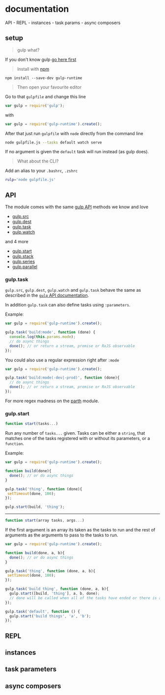 # documentation

API -
REPL -
instances -
task params -
async composers

## setup

> gulp what?

  If you don't know gulp [go here first][gulp]

> Install with [npm][npm]

  `npm install --save-dev gulp-runtime`

> Then open your favourite editor

  Go to that `gulpfile` and change this line

  ```js
  var gulp = require('gulp');
  ```

  with

  ```js
  var gulp = require('gulp-runtime').create();
  ```

  After that just run `gulpfile` with `node` directly from the command line

  ```sh
  node gulpfile.js --tasks default watch serve
  ```

  If no argument is given the `default` task will run instead (as gulp does).

> What about the CLI?

  Add an alias to your `.bashrc`, `.zshrc`

  ```sh
  rulp='node gulpfile.js'
  ```

## API

The module comes with the same [gulp API][gulp-api] methods we know and love

- [gulp.src](#gulptask)
- [gulp.dest](#gulptask)
- [gulp.task](#gulptask)
- [gulp.watch](#gulptask)

and 4 more

- [gulp.start](#gulpstart)
- [gulp.stack](#gulpstack)
- [gulp.series](#gulpseries)
- [gulp.parallel](#gulpparallel)

### gulp.task

`gulp.src`, `gulp.dest`, `gulp.watch` and `gulp.task` behave the same as described in the [`gulp` API documentation][gulp-api].

In addition `gulp.task` can also define tasks using `:parameters`.

Example:

```js
var gulp = require('gulp-runtime').create();

gulp.task('build:mode', function (done) {
  console.log(this.params.mode);
  // do async things
  done(); // or return a stream, promise or RxJS observable
});
```

You could also use a regular expression right after `:mode`

```js
var gulp = require('gulp-runtime').create();

gulp.task('build:mode(-dev|-prod)', function (done){
  // do async things
  done(); // or return a stream, promise or RxJS observable
});
```

For more regex madness on the [parth][parth] module.

### gulp.start

```js
function start(tasks...)
```

Run any number of `tasks...` given. Tasks can be either a `string`, that matches one of the tasks registered with or without its parameters, or a `function`.

Example:

```js
var gulp = require('gulp-runtime').create();

function build(done){
  done(); // or do async things
}

gulp.task('thing', function (done){
 setTimeout(done, 100);
});

gulp.start(build, 'thing');
```
___

```js
function start(array tasks, args...)
```

If the first argument is an array its taken as the tasks to run and the rest of arguments as the arguments to pass to the tasks to run.

```js
var gulp = require('gulp-runtime').create();

function build(done, a, b){
  done(); // or do async things
}

gulp.task('thing', function (done, a, b){
 setTimeout(done, 100);
});

gulp.task('build thing', function (done, a, b){
  gulp.start([build, 'thing'], a, b, done);
  // done will be called when all of the tasks have ended or there is an error
});

gulp.task('default', function () {
  gulp.start('build things', 'a', 'b');
});
```

## REPL

## instances

## task parameters

## async composers

<!-- links -->

[npm]: https://npmjs.com/gulp-runtime
[gulp]: https://github.com/gulpjs/gulp
[parth]: https://github.com/stringparser/parth
[license]: http://opensource.org/licenses/MIT
[gulp-api]: https://github.com/gulpjs/gulp/blob/master/docs/API.md
[new-issue]: https://github.com/stringparser/gulp-runtime/issues/new
